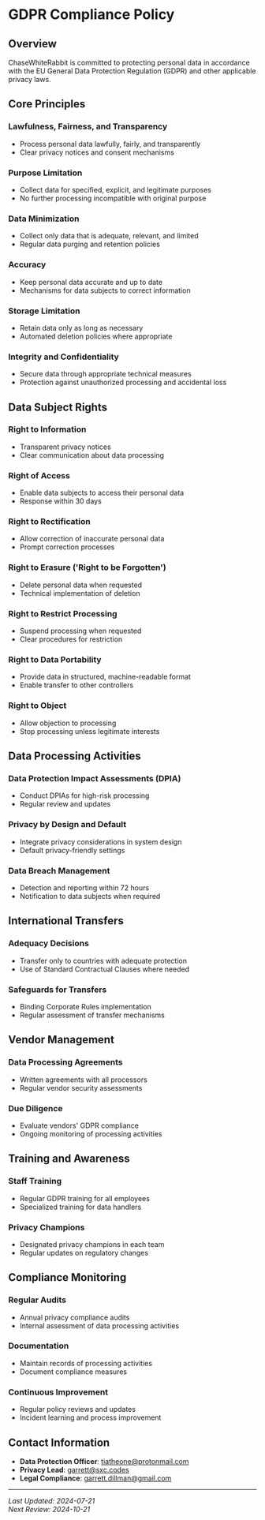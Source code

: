 # GDPR Compliance Policy

## Overview
ChaseWhiteRabbit is committed to protecting personal data in accordance with the EU General Data Protection Regulation (GDPR) and other applicable privacy laws.

## Core Principles

### Lawfulness, Fairness, and Transparency
- Process personal data lawfully, fairly, and transparently
- Clear privacy notices and consent mechanisms

### Purpose Limitation
- Collect data for specified, explicit, and legitimate purposes
- No further processing incompatible with original purpose

### Data Minimization
- Collect only data that is adequate, relevant, and limited
- Regular data purging and retention policies

### Accuracy
- Keep personal data accurate and up to date
- Mechanisms for data subjects to correct information

### Storage Limitation
- Retain data only as long as necessary
- Automated deletion policies where appropriate

### Integrity and Confidentiality
- Secure data through appropriate technical measures
- Protection against unauthorized processing and accidental loss

## Data Subject Rights

### Right to Information
- Transparent privacy notices
- Clear communication about data processing

### Right of Access
- Enable data subjects to access their personal data
- Response within 30 days

### Right to Rectification
- Allow correction of inaccurate personal data
- Prompt correction processes

### Right to Erasure ('Right to be Forgotten')
- Delete personal data when requested
- Technical implementation of deletion

### Right to Restrict Processing
- Suspend processing when requested
- Clear procedures for restriction

### Right to Data Portability
- Provide data in structured, machine-readable format
- Enable transfer to other controllers

### Right to Object
- Allow objection to processing
- Stop processing unless legitimate interests

## Data Processing Activities

### Data Protection Impact Assessments (DPIA)
- Conduct DPIAs for high-risk processing
- Regular review and updates

### Privacy by Design and Default
- Integrate privacy considerations in system design
- Default privacy-friendly settings

### Data Breach Management
- Detection and reporting within 72 hours
- Notification to data subjects when required

## International Transfers

### Adequacy Decisions
- Transfer only to countries with adequate protection
- Use of Standard Contractual Clauses where needed

### Safeguards for Transfers
- Binding Corporate Rules implementation
- Regular assessment of transfer mechanisms

## Vendor Management

### Data Processing Agreements
- Written agreements with all processors
- Regular vendor security assessments

### Due Diligence
- Evaluate vendors' GDPR compliance
- Ongoing monitoring of processing activities

## Training and Awareness

### Staff Training
- Regular GDPR training for all employees
- Specialized training for data handlers

### Privacy Champions
- Designated privacy champions in each team
- Regular updates on regulatory changes

## Compliance Monitoring

### Regular Audits
- Annual privacy compliance audits
- Internal assessment of data processing activities

### Documentation
- Maintain records of processing activities
- Document compliance measures

### Continuous Improvement
- Regular policy reviews and updates
- Incident learning and process improvement

## Contact Information

- **Data Protection Officer**: tiatheone@protonmail.com
- **Privacy Lead**: garrett@sxc.codes
- **Legal Compliance**: garrett.dillman@gmail.com

---
*Last Updated: 2024-07-21*  
*Next Review: 2024-10-21*
